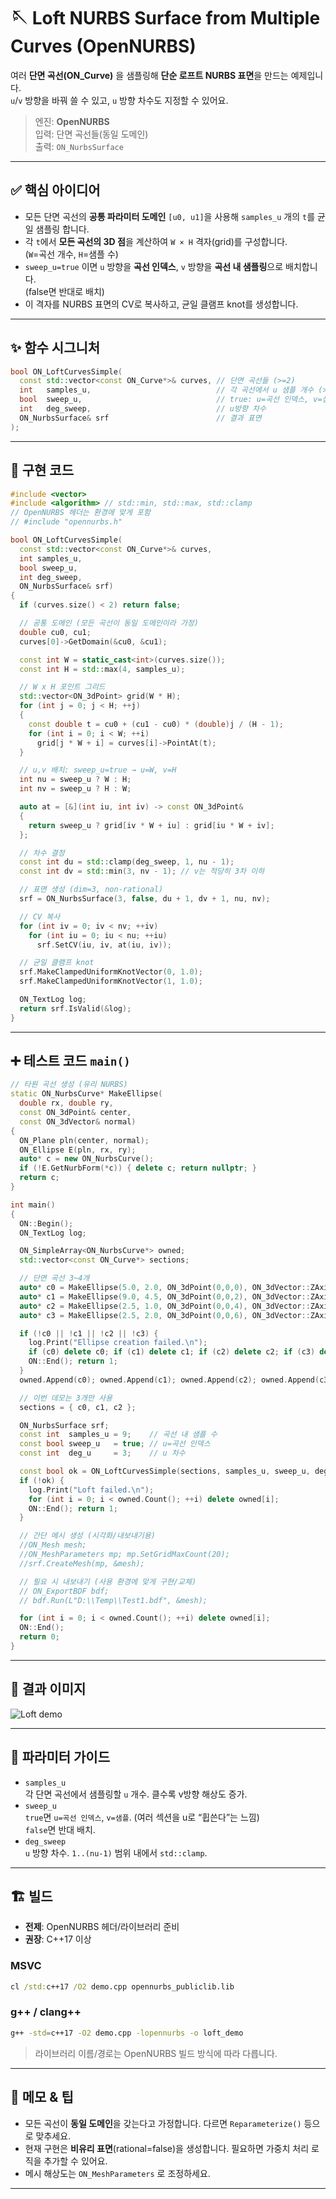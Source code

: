 # 🪡 Loft NURBS Surface from Multiple Curves (OpenNURBS)

여러 **단면 곡선(ON_Curve)** 을 샘플링해 **단순 로프트 NURBS 표면**을 만드는 예제입니다.  
`u`/`v` 방향을 바꿔 쓸 수 있고, `u` 방향 차수도 지정할 수 있어요.

> 엔진: **OpenNURBS**  
> 입력: 단면 곡선들(동일 도메인)  
> 출력: `ON_NurbsSurface`

---



## ✅ 핵심 아이디어

- 모든 단면 곡선의 **공통 파라미터 도메인** `[u0, u1]`을 사용해 `samples_u` 개의 `t`를 균일 샘플링 합니다.
- 각 `t`에서 **모든 곡선의 3D 점**을 계산하여 `W × H` 격자(grid)를 구성합니다.  
  (`W`=곡선 개수, `H`=샘플 수)
- `sweep_u=true` 이면 `u` 방향을 **곡선 인덱스**, `v` 방향을 **곡선 내 샘플링**으로 배치합니다.  
  (false면 반대로 배치)
- 이 격자를 NURBS 표면의 CV로 복사하고, 균일 클램프 knot를 생성합니다.

---

## ✨ 함수 시그니처

```cpp
bool ON_LoftCurvesSimple(
  const std::vector<const ON_Curve*>& curves, // 단면 곡선들 (>=2)
  int   samples_u,                            // 각 곡선에서 u 샘플 개수 (>=2 권장)
  bool  sweep_u,                              // true: u=곡선 인덱스, v=샘플
  int   deg_sweep,                            // u방향 차수
  ON_NurbsSurface& srf                        // 결과 표면
);
```

---

## 🔧 구현 코드

```cpp
#include <vector>
#include <algorithm> // std::min, std::max, std::clamp
// OpenNURBS 헤더는 환경에 맞게 포함
// #include "opennurbs.h"

bool ON_LoftCurvesSimple(
  const std::vector<const ON_Curve*>& curves,
  int samples_u, 
  bool sweep_u,
  int deg_sweep, 
  ON_NurbsSurface& srf)
{
  if (curves.size() < 2) return false;

  // 공통 도메인 (모든 곡선이 동일 도메인이라 가정)
  double cu0, cu1;
  curves[0]->GetDomain(&cu0, &cu1);

  const int W = static_cast<int>(curves.size());
  const int H = std::max(4, samples_u);

  // W x H 포인트 그리드
  std::vector<ON_3dPoint> grid(W * H);
  for (int j = 0; j < H; ++j)
  {
    const double t = cu0 + (cu1 - cu0) * (double)j / (H - 1);
    for (int i = 0; i < W; ++i)
      grid[j * W + i] = curves[i]->PointAt(t);
  }

  // u,v 배치: sweep_u=true → u=W, v=H
  int nu = sweep_u ? W : H;
  int nv = sweep_u ? H : W;

  auto at = [&](int iu, int iv) -> const ON_3dPoint&
  {
    return sweep_u ? grid[iv * W + iu] : grid[iu * W + iv];
  };

  // 차수 결정
  const int du = std::clamp(deg_sweep, 1, nu - 1);
  const int dv = std::min(3, nv - 1); // v는 적당히 3차 이하

  // 표면 생성 (dim=3, non-rational)
  srf = ON_NurbsSurface(3, false, du + 1, dv + 1, nu, nv);

  // CV 복사
  for (int iv = 0; iv < nv; ++iv)
    for (int iu = 0; iu < nu; ++iu)
      srf.SetCV(iu, iv, at(iu, iv));

  // 균일 클램프 knot
  srf.MakeClampedUniformKnotVector(0, 1.0);
  srf.MakeClampedUniformKnotVector(1, 1.0);

  ON_TextLog log;
  return srf.IsValid(&log);
}
```

---

## ➕ 테스트 코드 `main()`

```cpp
// 타원 곡선 생성 (유리 NURBS)
static ON_NurbsCurve* MakeEllipse(
  double rx, double ry,
  const ON_3dPoint& center,
  const ON_3dVector& normal)
{
  ON_Plane pln(center, normal);
  ON_Ellipse E(pln, rx, ry);
  auto* c = new ON_NurbsCurve();
  if (!E.GetNurbForm(*c)) { delete c; return nullptr; }
  return c;
}

int main()
{
  ON::Begin();
  ON_TextLog log;

  ON_SimpleArray<ON_NurbsCurve*> owned;
  std::vector<const ON_Curve*> sections;

  // 단면 곡선 3~4개
  auto* c0 = MakeEllipse(5.0, 2.0, ON_3dPoint(0,0,0), ON_3dVector::ZAxis);
  auto* c1 = MakeEllipse(9.0, 4.5, ON_3dPoint(0,0,2), ON_3dVector::ZAxis);
  auto* c2 = MakeEllipse(2.5, 1.0, ON_3dPoint(0,0,4), ON_3dVector::ZAxis);
  auto* c3 = MakeEllipse(2.5, 2.0, ON_3dPoint(0,0,6), ON_3dVector::ZAxis);

  if (!c0 || !c1 || !c2 || !c3) {
    log.Print("Ellipse creation failed.\n");
    if (c0) delete c0; if (c1) delete c1; if (c2) delete c2; if (c3) delete c3;
    ON::End(); return 1;
  }
  owned.Append(c0); owned.Append(c1); owned.Append(c2); owned.Append(c3);

  // 이번 데모는 3개만 사용
  sections = { c0, c1, c2 };

  ON_NurbsSurface srf;
  const int  samples_u = 9;    // 곡선 내 샘플 수
  const bool sweep_u   = true; // u=곡선 인덱스
  const int  deg_u     = 3;    // u 차수

  const bool ok = ON_LoftCurvesSimple(sections, samples_u, sweep_u, deg_u, srf);
  if (!ok) {
    log.Print("Loft failed.\n");
    for (int i = 0; i < owned.Count(); ++i) delete owned[i];
    ON::End(); return 1;
  }

  // 간단 메시 생성 (시각화/내보내기용)
  //ON_Mesh mesh;
  //ON_MeshParameters mp; mp.SetGridMaxCount(20);
  //srf.CreateMesh(mp, &mesh);

  // 필요 시 내보내기 (사용 환경에 맞게 구현/교체)
  // ON_ExportBDF bdf;
  // bdf.Run(L"D:\\Temp\\Test1.bdf", &mesh);

  for (int i = 0; i < owned.Count(); ++i) delete owned[i];
  ON::End();
  return 0;
}
```

---

## 📸 결과 이미지

![Loft demo](/image/loft.jpg)


---


## 🧭 파라미터 가이드

- `samples_u`  
  각 단면 곡선에서 샘플링할 `u` 개수. 클수록 v방향 해상도 증가.
- `sweep_u`  
  `true`면 `u=곡선 인덱스`, `v=샘플`. (여러 섹션을 u로 “휩쓴다”는 느낌)  
  `false`면 반대 배치.
- `deg_sweep`  
  `u` 방향 차수. `1..(nu-1)` 범위 내에서 `std::clamp`.

---

## 🏗️ 빌드

- **전제**: OpenNURBS 헤더/라이브러리 준비
- **권장**: C++17 이상

### MSVC
```bat
cl /std:c++17 /O2 demo.cpp opennurbs_publiclib.lib
```

### g++ / clang++
```bash
g++ -std=c++17 -O2 demo.cpp -lopennurbs -o loft_demo
```

> 라이브러리 이름/경로는 OpenNURBS 빌드 방식에 따라 다릅니다.

---

## 📝 메모 & 팁

- 모든 곡선이 **동일 도메인**을 갖는다고 가정합니다. 다르면 `Reparameterize()` 등으로 맞추세요.
- 현재 구현은 **비유리 표면**(rational=false)을 생성합니다. 필요하면 가중치 처리 로직을 추가할 수 있어요.
- 메시 해상도는 `ON_MeshParameters` 로 조정하세요.

---


